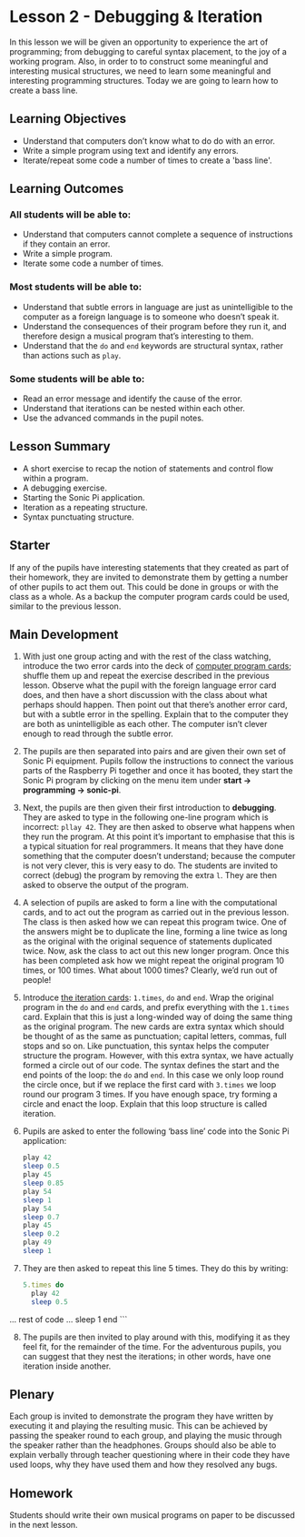 # Lesson 2 - Debugging & Iteration

In this lesson we will be given an opportunity to experience the art of programming; from debugging to careful syntax placement, to the joy of a working program. Also, in order to to construct some meaningful and interesting musical structures, we need to learn some meaningful and interesting programming structures. Today we are going to learn how to create a bass line.

## Learning Objectives

- Understand that computers don’t know what to do do with an error.
- Write a simple program using text and identify any errors.
- Iterate/repeat some code a number of times to create a 'bass line'.

## Learning Outcomes

### All students will be able to:

- Understand that computers cannot complete a sequence of instructions if they contain an error.
- Write a simple program.
- Iterate some code a number of times.

### Most students will be able to:

- Understand that subtle errors in language are just as unintelligible to the computer as a foreign language is to someone who doesn’t speak it.
- Understand the consequences of their program before they run it, and therefore design a musical program that’s interesting to them.
- Understand that the `do` and `end` keywords are structural syntax, rather than actions such as `play`.

### Some students will be able to:

- Read an error message and identify the cause of the error.
- Understand that iterations can be nested within each other.
- Use the advanced commands in the pupil notes.

## Lesson Summary

- A short exercise to recap the notion of statements and control flow within a program.
- A debugging exercise.
- Starting the Sonic Pi application.
- Iteration as a repeating structure.
- Syntax punctuating structure.

## Starter

If any of the pupils have interesting statements that they created as part of their homework, they are invited to demonstrate them by getting a number of other pupils to act them out. This could be done in groups or with the class as a whole. As a backup the computer program cards could be used, similar to the previous lesson.

## Main Development

1. With just one group acting and with the rest of the class watching, introduce the two error cards into the deck of [computer program cards](https://github.com/raspberrypilearning/sonic-pi-lessons/raw/master/lesson-2/Lesson-2-Debug-Cards.pdf); shuffle them up and repeat the exercise described in the previous lesson. Observe what the pupil with the foreign language error card does, and then have a short discussion with the class about what perhaps should happen. Then point out that there’s another error card, but with a subtle error in the spelling. Explain that to the computer they are both as unintelligible as each other. The computer isn’t clever enough to read through the subtle error.

2. The pupils are then separated into pairs and are given their own set of Sonic Pi equipment. Pupils follow the instructions to connect the various parts of the Raspberry Pi together and once it has booted, they start the Sonic Pi program by clicking on the menu item under **start -> programming -> sonic-pi**.

3. Next, the pupils are then given their first introduction to **debugging**. They are asked to type in the following one-line program which is incorrect: `pllay 42`. They are then asked to observe what happens when they run the program. At this point it’s important to emphasise that this is a typical situation for real programmers. It means that they have done something that the computer doesn’t understand; because the computer is not very clever, this is very easy to do. The students are invited to correct (debug) the program by removing the extra `l`. They are then asked to observe the output of the program.

4. A selection of pupils are asked to form a line with the computational cards, and to act out the program as carried out in the previous lesson. The class is then asked how we can repeat this program twice. One of the answers might be to duplicate the line, forming a line twice as long as the original with the original sequence of statements duplicated twice. Now, ask the class to act out this new longer program. Once this has been completed ask how we might repeat the original program 10 times, or 100 times. What about 1000 times? Clearly, we’d run out of people!

5. Introduce [the iteration cards](https://github.com/raspberrypilearning/sonic-pi-lessons/raw/master/lesson-2/Lesson-2-Iteration-Cards.pdf): `1.times`, `do` and `end`. Wrap the original program in the `do` and `end` cards, and prefix everything with the `1.times` card. Explain that this is just a long-winded way of doing the same thing as the original program. The new cards are extra syntax which should be thought of as the same as punctuation; capital letters, commas, full stops and so on. Like punctuation, this syntax helps the computer structure the program. However, with this extra syntax, we have actually formed a circle out of our code. The syntax defines the start and the end points of the loop: the `do` and `end`. In this case we only loop round the circle once, but if we replace the first card with `3.times` we loop round our program 3 times. If you have enough space, try forming a circle and enact the loop. Explain that this loop structure is called iteration.

6. Pupils are asked to enter the following ‘bass line’ code into the Sonic Pi application:

	```ruby
	play 42
	sleep 0.5
	play 45
	sleep 0.85
	play 54
	sleep 1
	play 54
	sleep 0.7
	play 45
	sleep 0.2
	play 49
	sleep 1
	```

7. They are then asked to repeat this line 5 times. They do this by writing:

	```ruby
	5.times do
  	  play 42
  	  sleep 0.5
  ... rest of code ...
	  sleep 1
	end
	```

8. The pupils are then invited to play around with this, modifying it as they feel fit, for the remainder of the time. For the adventurous pupils, you can suggest that they nest the iterations; in other words, have one iteration inside another.

## Plenary

Each group is invited to demonstrate the program they have written by executing it and playing the resulting music. This can be achieved by passing the speaker round to each group, and playing the music through the speaker rather than the headphones. Groups should also be able to explain verbally through teacher questioning where in their code they have used loops, why they have used them and how they resolved any bugs.

## Homework

Students should write their own musical programs on paper to be discussed in the next lesson.
